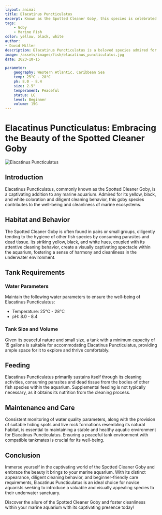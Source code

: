 ```yaml
---
layout: animal
title: Elacatinus Puncticulatus
excerpt: Known as the Spotted Cleaner Goby, this species is celebrated for its distinct appearance and beneficial cleaning behavior. Often found in pairs or small groups, it diligently maintains the hygiene of other fish species, contributing to a harmonious marine aquarium environment.
tags:
    - Goby
    - Marine Fish
color: yellow, black, white
author:
- David Miller
description: Elacatinus Puncticulatus is a beloved species admired for its striking appearance and diligent cleaning behavior.
image: /assets/images/fish/elacatinus_puncticulatus.jpg
date: 2023-10-15

parameter:
    geography: Western Atlantic, Caribbean Sea
    temp: 25°C - 28°C
    ph: 8.0 - 8.4
    size: 2.5"
    temperament: Peaceful
    status: LC
    level: Beginner
    volume: 15G
---
```


# Elacatinus Puncticulatus: Embracing the Beauty of the Spotted Cleaner Goby

![Elacatinus Puncticulatus](elacatinus_puncticulatus.jpg)

## Introduction

Elacatinus Puncticulatus, commonly known as the Spotted Cleaner Goby, is a captivating addition to any marine aquarium. Admired for its yellow, black, and white coloration and diligent cleaning behavior, this goby species contributes to the well-being and cleanliness of marine ecosystems.

## Habitat and Behavior

The Spotted Cleaner Goby is often found in pairs or small groups, diligently tending to the hygiene of other fish species by consuming parasites and dead tissue. Its striking yellow, black, and white hues, coupled with its attentive cleaning behavior, create a visually captivating spectacle within the aquarium, fostering a sense of harmony and cleanliness in the underwater environment.

## Tank Requirements

### Water Parameters

Maintain the following water parameters to ensure the well-being of Elacatinus Puncticulatus:

- Temperature: 25°C - 28°C
- pH: 8.0 - 8.4

### Tank Size and Volume

Given its peaceful nature and small size, a tank with a minimum capacity of 15 gallons is suitable for accommodating Elacatinus Puncticulatus, providing ample space for it to explore and thrive comfortably.

## Feeding

Elacatinus Puncticulatus primarily sustains itself through its cleaning activities, consuming parasites and dead tissue from the bodies of other fish species within the aquarium. Supplemental feeding is not typically necessary, as it obtains its nutrition from the cleaning process.

## Maintenance and Care

Consistent monitoring of water quality parameters, along with the provision of suitable hiding spots and live rock formations resembling its natural habitat, is essential to maintaining a stable and healthy aquatic environment for Elacatinus Puncticulatus. Ensuring a peaceful tank environment with compatible tankmates is crucial for its well-being.

## Conclusion

Immerse yourself in the captivating world of the Spotted Cleaner Goby and embrace the beauty it brings to your marine aquarium. With its distinct appearance, diligent cleaning behavior, and beginner-friendly care requirements, Elacatinus Puncticulatus is an ideal choice for novice aquarists seeking to introduce a valuable and visually appealing species to their underwater sanctuary.

Discover the allure of the Spotted Cleaner Goby and foster cleanliness within your marine aquarium with its captivating presence today!
